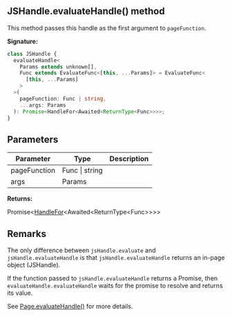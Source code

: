 ## JSHandle.evaluateHandle() method

This method passes this handle as the first argument to `pageFunction`.

**Signature:**

```typescript
class JSHandle {
  evaluateHandle<
    Params extends unknown[],
    Func extends EvaluateFunc<[this, ...Params]> = EvaluateFunc<
      [this, ...Params]
    >
  >(
    pageFunction: Func | string,
    ...args: Params
  ): Promise<HandleFor<Awaited<ReturnType<Func>>>>;
}
```

## Parameters

| Parameter    | Type           | Description |
| ------------ | -------------- | ----------- |
| pageFunction | Func \| string |             |
| args         | Params         |             |

**Returns:**

Promise&lt;[HandleFor](./puppeteer.handlefor.md)&lt;Awaited&lt;ReturnType&lt;Func&gt;&gt;&gt;&gt;

## Remarks

The only difference between `jsHandle.evaluate` and `jsHandle.evaluateHandle` is that `jsHandle.evaluateHandle` returns an in-page object (JSHandle).

If the function passed to `jsHandle.evaluateHandle` returns a Promise, then `evaluateHandle.evaluateHandle` waits for the promise to resolve and returns its value.

See [Page.evaluateHandle()](./puppeteer.page.evaluatehandle.md) for more details.
